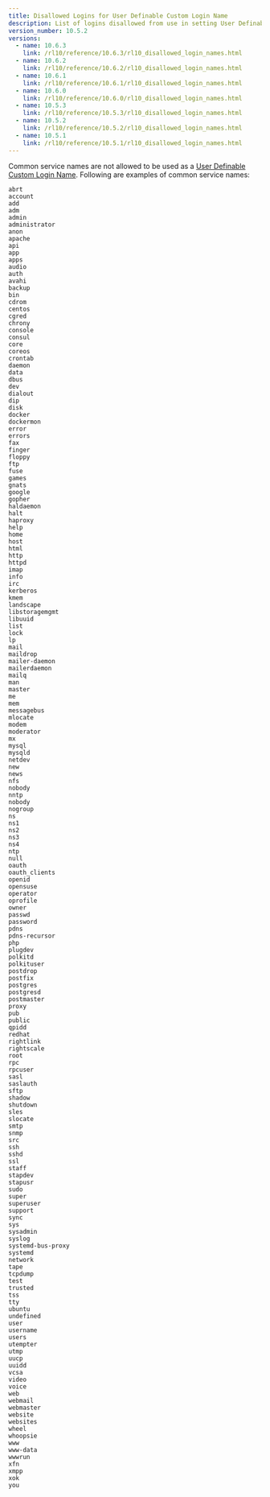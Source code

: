 ```yaml
---
title: Disallowed Logins for User Definable Custom Login Name
description: List of logins disallowed from use in setting User Definable Custom Login Name
version_number: 10.5.2
versions:
  - name: 10.6.3
    link: /rl10/reference/10.6.3/rl10_disallowed_login_names.html
  - name: 10.6.2
    link: /rl10/reference/10.6.2/rl10_disallowed_login_names.html
  - name: 10.6.1
    link: /rl10/reference/10.6.1/rl10_disallowed_login_names.html
  - name: 10.6.0
    link: /rl10/reference/10.6.0/rl10_disallowed_login_names.html
  - name: 10.5.3
    link: /rl10/reference/10.5.3/rl10_disallowed_login_names.html
  - name: 10.5.2
    link: /rl10/reference/10.5.2/rl10_disallowed_login_names.html
  - name: 10.5.1
    link: /rl10/reference/10.5.1/rl10_disallowed_login_names.html
---
```

Common service names are not allowed to be used as a [User Definable Custom Login Name](rl10_managed_ssh_login.html#login-names-user-definable-custom-login-name). Following are examples of common service names:

```
abrt
account
add
adm
admin
administrator
anon
apache
api
app
apps
audio
auth
avahi
backup
bin
cdrom
centos
cgred
chrony
console
consul
core
coreos
crontab
daemon
data
dbus
dev
dialout
dip
disk
docker
dockermon
error
errors
fax
finger
floppy
ftp
fuse
games
gnats
google
gopher
haldaemon
halt
haproxy
help
home
host
html
http
httpd
imap
info
irc
kerberos
kmem
landscape
libstoragemgmt
libuuid
list
lock
lp
mail
maildrop
mailer-daemon
mailerdaemon
mailq
man
master
me
mem
messagebus
mlocate
modem
moderator
mx
mysql
mysqld
netdev
new
news
nfs
nobody
nntp
nobody
nogroup
ns
ns1
ns2
ns3
ns4
ntp
null
oauth
oauth_clients
openid
opensuse
operator
oprofile
owner
passwd
password
pdns
pdns-recursor
php
plugdev
polkitd
polkituser
postdrop
postfix
postgres
postgresd
postmaster
proxy
pub
public
qpidd
redhat
rightlink
rightscale
root
rpc
rpcuser
sasl
saslauth
sftp
shadow
shutdown
sles
slocate
smtp
snmp
src
ssh
sshd
ssl
staff
stapdev
stapusr
sudo
super
superuser
support
sync
sys
sysadmin
syslog
systemd-bus-proxy
systemd
network
tape
tcpdump
test
trusted
tss
tty
ubuntu
undefined
user
username
users
utempter
utmp
uucp
uuidd
vcsa
video
voice
web
webmail
webmaster
website
websites
wheel
whoopsie
www
www-data
wwwrun
xfn
xmpp
xok
you
```

